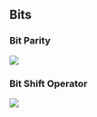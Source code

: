 ## Bits

### Bit Parity

![](images/bit-parity.svg)

### Bit Shift Operator

![](images/bit-shift-operator.svg)
